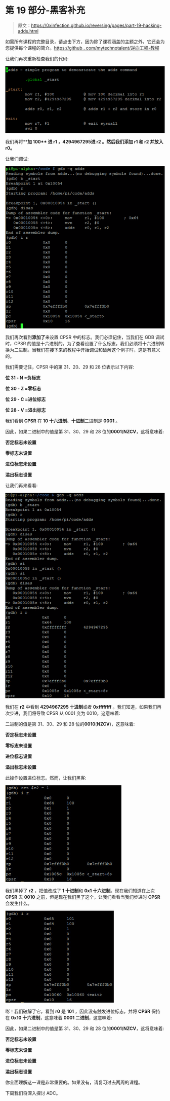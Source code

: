# 第 19 部分-黑客补充

> 原文：<https://0xinfection.github.io/reversing/pages/part-19-hacking-adds.html>

如需所有课程的完整目录，请点击下方，因为除了课程涵盖的主题之外，它还会为您提供每个课程的简介。[https://github . com/mytechnotalent/逆向工程-教程](https://github.com/mytechnotalent/Reverse-Engineering-Tutorial)

让我们再次重新检查我们的代码:

![](img/c2da7923fa67ec1ccf38fe65c66bab13.png)

我们再将****加 100** 进 **r1** ，**4294967295**进 **r2** 。然后我们**添加 r1** 和 **r2** 并放入 **r0。****

让我们调试:

![](img/75e73a350ec56ede1c2da99359b33347.png)

我们再次看到**添加了**来设置 CPSR 中的标志。我们必须记住，当我们在 GDB 调试时，CPSR 的值是十六进制的。为了查看设置了什么标志，我们必须将十六进制转换为二进制。当我们在接下来的教程中开始调试和破解这个例子时，这是有意义的。

我们需要记住，CPSR 中的第 31、20、29 和 28 位表示以下内容:

**位 31 - N =负标志**

**位 30 - Z =零标志**

**位 29 - C =进位标志**

**位 28 - V =溢出标志**

我们看到 **CPSR** 在 **10 十六进制**。**十进制**二进制是 **0001** 。

因此，如果二进制中的值是第 31、30、29 和 28 位的**0001**(**NZCV**，这将意味着:

**否定标志未设置**

**零标志未设置**

**进位标志未设置**

**溢出标志设置**

让我们再来看看:

![](img/34926f3cbd351f734df7ac478c2d29c6.png)

我们在 **r2** 中看到 **4294967295 十进制**或者 **0xffffffff** 。我们知道，如果我们再次步进，我们将导致 CPSR 从 0001 变为 0010，这意味着:

二进制的值是第 31、30、29 和 28 位的**0010**(**NZCV**)，这意味着:

**否定标志未设置**

**零标志未设置**

**进位标志设置**

**溢出标志未设置**

此操作设置进位标志。然而，让我们黑客:

![](img/e8c253ba9f12bbb9677d2021d816f362.png)

我们黑掉了 **r2** ，把值改成了 **1 十进制**和 **0x1 十六进制**。现在我们知道在上次 **CPSR** 去 **0010** 之前，但是现在我们黑了这个，让我们看看当我们步进时 **CPSR** 会发生什么。

![](img/dc3bab9df7207f487eb6feb34822982f.png)

嘭！我们破解了它，看到 **r0** 是 **101** ，因此没有触发进位标志，并将 **CPSR** 保持在 **0x10 十六进制**，这意味着 **0001 二进制**，这意味着:

因此，如果二进制中的值是第 31、30、29 和 28 位的**0001**(**NZCV**，这将意味着:

**否定标志未设置**

**零标志未设置**

**进位标志未设置**

**溢出标志设置**

你全面理解这一课是非常重要的。如果没有，请复习过去两周的课程。

下周我们将深入探讨 ADC。
